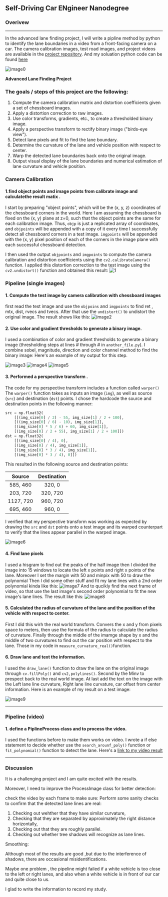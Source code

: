 ## Self-Driving Car ENgineer Nanodegree

### Overivew

---
In the advanced lane finding project, I will write a pipline method by python to identify the lane boundaries in a video from a front-facing camera on a car. The camera calibration images, test road images, and project videos are available in the [project repository](https://github.com/udacity/CarND-Advanced-Lane-Lines).
And my soluation python code can be found [here]()

![image0](./examples/example_output.jpg "Output")

**Advanced Lane Finding Project**

### The goals / steps of this project are the following:

1. Compute the camera calibration matrix and distortion coefficients given a set of chessboard images.
2. Apply a distortion correction to raw images.
3. Use color transforms, gradients, etc., to create a thresholded binary image.
4. Apply a perspective transform to rectify binary image ("birds-eye view").
5. Detect lane pixels and fit to find the lane boundary.
6. Determine the curvature of the lane and vehicle position with respect to center.
7. Warp the detected lane boundaries back onto the original image.
8. Output visual display of the lane boundaries and numerical estimation of lane curvature and vehicle position.




### Camera Calibration

#### 1.find object points and image points from calibrate image and calculatethe result matix .

I start by preparing "object points", which will be the (x, y, z) coordinates of the chessboard corners in the world. Here I am assuming the chessboard is fixed on the (x, y) plane at z=0, such that the object points are the same for each calibration image.  Thus, `objp` is just a replicated array of coordinates, and `objpoints` will be appended with a copy of it every time I successfully detect all chessboard corners in a test image.  `imgpoints` will be appended with the (x, y) pixel position of each of the corners in the image plane with each successful chessboard detection.  

I then used the output `objpoints` and `imgpoints` to compute the camera calibration and distortion coefficients using the `cv2.calibrateCamera()` function.  I applied this distortion correction to the test image using the `cv2.undistort()` function and obtained this result: 
![1](./output_images/calibrationimgcbc.jpg "calibration")

### Pipeline (single images)

#### 1. Compute the test image by camera calibration with chessboard images

first read the test image and use the  `objpoins` and `imgpoints` to find ret , mtx, dist, rvecs and tvecs. After that use the `undistort()` to undistort the original image. The result shows like this:
![image2](./output_images/undist.jpg "undist")

#### 2. Use color and gradient thresholds to generate a binary image.

I used a combination of color and gradient thresholds to generate a binary image (thresholding steps at lines # through # in `another_file.py`). 
I combine sobel, magnitude, direction and color channel method to find the binary image:
Here's an example of my output for this step.  

![image3](./output_images/mag_output.jpg "mag_output")
![image4](./output_images/dir_output.jpg "dir_output")
![image5](./output_images/combined_binary.jpg "combined_binary")

#### 3. Performed a perspective transform .

The code for my perspective transform includes a function called `warper()`  The `warper()` function takes as inputs an image (`img`), as well as source (`src`) and destination (`dst`) points.  I chose the hardcode the source and destination points in the following manner:

```python
src = np.float32(
    [[(img_size[0] / 2) - 55, img_size[1] / 2 + 100],
    [((img_size[0] / 6) - 10), img_size[1]],
    [(img_size[0] * 5 / 6) + 60, img_size[1]],
    [(img_size[0] / 2 + 55), img_size[1] / 2 + 100]])
dst = np.float32(
    [[(img_size[0] / 4), 0],
    [(img_size[0] / 4), img_size[1]],
    [(img_size[0] * 3 / 4), img_size[1]],
    [(img_size[0] * 3 / 4), 0]])
```

This resulted in the following source and destination points:

| Source        | Destination   | 
|:-------------:|:-------------:| 
| 585, 460      | 320, 0        | 
| 203, 720      | 320, 720      |
| 1127, 720     | 960, 720      |
| 695, 460      | 960, 0        |

I verified that my perspective transform was working as expected by drawing the `src` and `dst` points onto a test image and its warped counterpart to verify that the lines appear parallel in the warped image.

![image6](./output_images/warped.jpg "warped")

#### 4. Find lane pixels
I used a hisgram to find out the peaks of the half image then I divided the image into 15 windows to locate the left x points and right x points of the lane. Moreover  I set the margin with 50 and minpix with 50 to draw the polynomial
Then I did some other stuff and fit my lane lines with a 2nd order polynomial kinda like this:
![image7](./output_images/out_img.jpg "out_img")
And to qucikly find the next frame of video, so that use the last image's second order polynomial to fit the new image's lane lines. The result like this:
![image8](./output_images/result.jpg "result")



#### 5. Calculated the radius of curvature of the lane and the position of the vehicle with respect to center.

First I did this wirh the real world transform. Convers the x and y from pixels space to meters, then use the formula of the radius to calculate the radius of curvature. Finally  through the middle of the imamge shape by x and the middle of two curvatures to find out the car position with respect to the lane. 
Those in my code in `measure_curvature_real()`function.

#### 6. Draw lane and text the information.

I used the `draw_lane()` function to draw the lane on the original image through `cv.fillPoly()` and `cv2,polylines()`. Second by the Minv to prespect back to the real world image. At last add the text on the image with the Left lane line curvature, Right lane line curvature, car offset from center information. Here is an example of my result on a test image:

![image9](./output_images/img_addtext.jpg "img_addtext")

---

### Pipeline (video)

#### 1. define a PiplineProcess class and to process the video.
I used the functions before to make them works on video. I wrote a if else statement to decide whether use the `search_arounf_poly()` function or `fit_polynomial()` function to detect the lane.
Here's a [link to my video result](./project_video_output.mp4)

---

### Discussion
It is  a  challenging project and I am quite excited with the results.

Moreover,  I need to improve the ProcessImage class for better detection:

check the video by each frame to make sure:
Perform some sanity checks to confirm that the detected lane lines are real:
1. Checking out wehther that they have similar curvature,
2. Checking that they are separated by approximately the right distance horizontally,
3. Checking out that they are roughly parallel.
4. Checking out whether tree shadows will recognize as lane lines.

Smoothing:

Although most of the results are good ,but due to the interference of shadows, there are occasional misidentifications. 


Maybe one problem , the pipeline might failed if a white vehicle is too close to the left or right lanes, and also when a white vehicle is in front of our car and quite close to us.

I glad to write the information to record my study.
  
